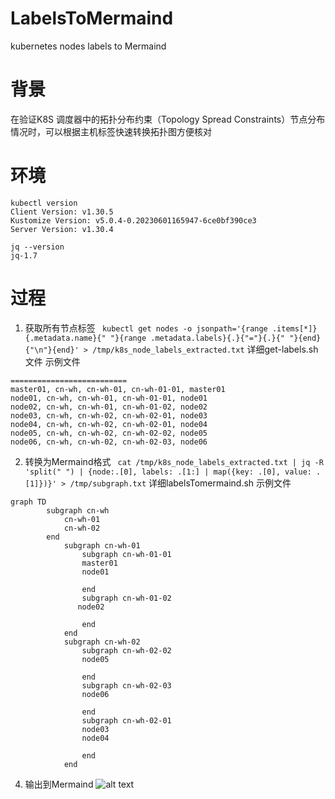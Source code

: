 # LabelsToMermaind
kubernetes nodes  labels to Mermaind
# 背景
在验证K8S 调度器中的拓扑分布约束（Topology Spread Constraints）节点分布情况时，可以根据主机标签快速转换拓扑图方便核对
# 环境
``` 
kubectl version
Client Version: v1.30.5
Kustomize Version: v5.0.4-0.20230601165947-6ce0bf390ce3
Server Version: v1.30.4
```
```
jq --version
jq-1.7
```
# 过程
1. 获取所有节点标签
``` kubectl get nodes -o jsonpath='{range .items[*]}{.metadata.name}{" "}{range .metadata.labels}{.}{"="}{.}{" "}{end}{"\n"}{end}' > /tmp/k8s_node_labels_extracted.txt```
详细get-labels.sh文件
示例文件
```
==========================
master01, cn-wh, cn-wh-01, cn-wh-01-01, master01
node01, cn-wh, cn-wh-01, cn-wh-01-01, node01
node02, cn-wh, cn-wh-01, cn-wh-01-02, node02
node03, cn-wh, cn-wh-02, cn-wh-02-01, node03
node04, cn-wh, cn-wh-02, cn-wh-02-01, node04
node05, cn-wh, cn-wh-02, cn-wh-02-02, node05
node06, cn-wh, cn-wh-02, cn-wh-02-03, node06
```
2. 转换为Mermaind格式
``` cat /tmp/k8s_node_labels_extracted.txt | jq -R 'split(" ") | {node:.[0], labels: .[1:] | map({key: .[0], value: .[1]})}' > /tmp/subgraph.txt```
详细labelsTomermaind.sh
示例文件
```
graph TD
        subgraph cn-wh
            cn-wh-01
            cn-wh-02
        end
            subgraph cn-wh-01
                subgraph cn-wh-01-01
                master01
                node01
                
                end
                subgraph cn-wh-01-02
               node02

                end
            end
            subgraph cn-wh-02
                subgraph cn-wh-02-02
                node05

                end
                subgraph cn-wh-02-03
                node06

                end
                subgraph cn-wh-02-01
                node03
                node04

                end
            end
```
4. 输出到Mermaind
![alt text](images/image.png "Mermaind")